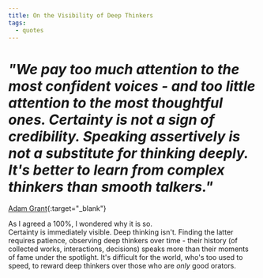 ```yaml
---
title: On the Visibility of Deep Thinkers
tags:
  - quotes
---
```

<!-- image: 
  path: /images/quote-adamgrant.png
  thumbnail: /images/quote-adamgrant.png
  caption: "Source: [Adam Grant](https://www.instagram.com/p/C-77dqlpeyU/?igsh=Z3FzdTBuczljaGpi){:target="_blank"}" -->

<!-- ![](/images/quote-adamgrant-smaller.png)

By [Adam Grant](https://www.instagram.com/p/C-77dqlpeyU/?igsh=Z3FzdTBuczljaGpi){:target="_blank"} -->
# *"We pay too much attention to the most confident voices - and too little attention to the most thoughtful ones. Certainty is not a sign of credibility. Speaking assertively is not a substitute for thinking deeply. It's better to learn from complex thinkers than smooth talkers."*
[Adam Grant](https://www.instagram.com/p/C-77dqlpeyU/?igsh=Z3FzdTBuczljaGpi){:target="_blank"}

As I agreed a 100%, I wondered why it is so.  
Certainty is immediately visible. Deep thinking isn't. Finding the latter requires patience, observing deep thinkers over time - their history (of collected works, interactions, decisions) speaks more than their moments of fame under the spotlight. It's difficult for the world, who's too used to speed, to reward deep thinkers over those who are *only* good orators.
